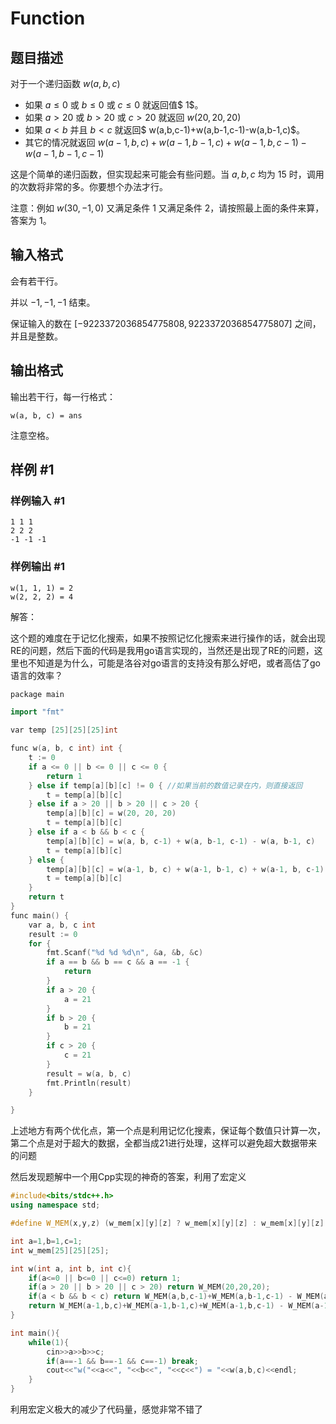# Function

## 题目描述

对于一个递归函数 $w(a,b,c)$

- 如果 $a \le 0$ 或 $b \le 0$ 或 $c \le 0$ 就返回值$ 1$。
- 如果 $a>20$ 或 $b>20$ 或 $c>20$ 就返回 $w(20,20,20)$
- 如果 $a<b$ 并且 $b<c$ 就返回$ w(a,b,c-1)+w(a,b-1,c-1)-w(a,b-1,c)$。
- 其它的情况就返回 $w(a-1,b,c)+w(a-1,b-1,c)+w(a-1,b,c-1)-w(a-1,b-1,c-1)$

这是个简单的递归函数，但实现起来可能会有些问题。当 $a,b,c$ 均为 $15$ 时，调用的次数将非常的多。你要想个办法才行。

注意：例如 $w(30,-1,0)$ 又满足条件 $1$ 又满足条件 $2$，请按照最上面的条件来算，答案为 $1$。

## 输入格式

会有若干行。

并以 $-1,-1,-1$ 结束。

保证输入的数在 $[-9223372036854775808,9223372036854775807]$ 之间，并且是整数。

## 输出格式

输出若干行，每一行格式：

`w(a, b, c) = ans`

注意空格。

## 样例 #1

### 样例输入 #1

```
1 1 1
2 2 2
-1 -1 -1
```

### 样例输出 #1

```
w(1, 1, 1) = 2
w(2, 2, 2) = 4
```

解答：

这个题的难度在于记忆化搜索，如果不按照记忆化搜索来进行操作的话，就会出现RE的问题，然后下面的代码是我用go语言实现的，当然还是出现了RE的问题，这里也不知道是为什么，可能是洛谷对go语言的支持没有那么好吧，或者高估了go语言的效率？

```cpp
package main

import "fmt"

var temp [25][25][25]int

func w(a, b, c int) int {
	t := 0
	if a <= 0 || b <= 0 || c <= 0 {
		return 1
	} else if temp[a][b][c] != 0 { //如果当前的数值记录在内，则直接返回
		t = temp[a][b][c]
	} else if a > 20 || b > 20 || c > 20 {
		temp[a][b][c] = w(20, 20, 20)
		t = temp[a][b][c]
	} else if a < b && b < c {
		temp[a][b][c] = w(a, b, c-1) + w(a, b-1, c-1) - w(a, b-1, c)
		t = temp[a][b][c]
	} else {
		temp[a][b][c] = w(a-1, b, c) + w(a-1, b-1, c) + w(a-1, b, c-1) - w(a-1, b-1, c-1)
		t = temp[a][b][c]
	}
	return t
}
func main() {
	var a, b, c int
	result := 0
	for {
		fmt.Scanf("%d %d %d\n", &a, &b, &c)
		if a == b && b == c && a == -1 {
			return
		}
		if a > 20 {
			a = 21
		}
		if b > 20 {
			b = 21
		}
		if c > 20 {
			c = 21
		}
		result = w(a, b, c)
		fmt.Println(result)
	}

}

```

上述地方有两个优化点，第一个点是利用记忆化搜素，保证每个数值只计算一次，第二个点是对于超大的数据，全都当成21进行处理，这样可以避免超大数据带来的问题

然后发现题解中一个用Cpp实现的神奇的答案，利用了宏定义

```cpp
#include<bits/stdc++.h>
using namespace std;

#define W_MEM(x,y,z) (w_mem[x][y][z] ? w_mem[x][y][z] : w_mem[x][y][z] = w(x, y, z))

int a=1,b=1,c=1;
int w_mem[25][25][25];

int w(int a, int b, int c){
    if(a<=0 || b<=0 || c<=0) return 1;
    if(a > 20 || b > 20 || c > 20) return W_MEM(20,20,20);
    if(a < b && b < c) return W_MEM(a,b,c-1)+W_MEM(a,b-1,c-1) - W_MEM(a,b-1,c);
    return W_MEM(a-1,b,c)+W_MEM(a-1,b-1,c)+W_MEM(a-1,b,c-1) - W_MEM(a-1,b-1,c-1);
}

int main(){
	while(1){
		cin>>a>>b>>c;
		if(a==-1 && b==-1 && c==-1) break;
	    cout<<"w("<<a<<", "<<b<<", "<<c<<") = "<<w(a,b,c)<<endl;
	}
}
```

利用宏定义极大的减少了代码量，感觉非常不错了
